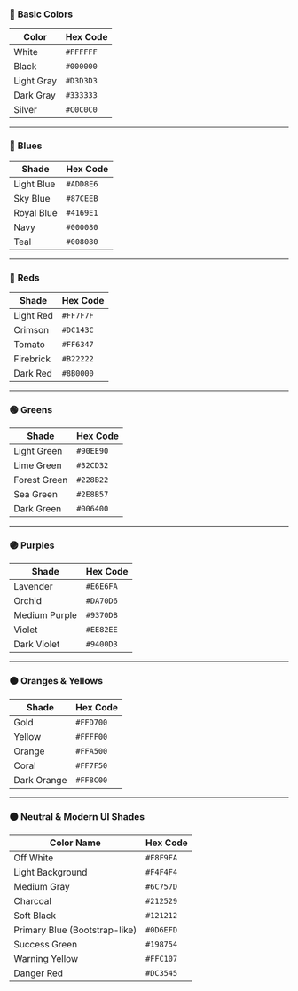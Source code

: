 
### 🎨 **Basic Colors**

| Color      | Hex Code  |
| ---------- | --------- |
| White      | `#FFFFFF` |
| Black      | `#000000` |
| Light Gray | `#D3D3D3` |
| Dark Gray  | `#333333` |
| Silver     | `#C0C0C0` |

---

### 🔵 **Blues**

| Shade      | Hex Code  |
| ---------- | --------- |
| Light Blue | `#ADD8E6` |
| Sky Blue   | `#87CEEB` |
| Royal Blue | `#4169E1` |
| Navy       | `#000080` |
| Teal       | `#008080` |

---

### 🔴 **Reds**

| Shade     | Hex Code  |
| --------- | --------- |
| Light Red | `#FF7F7F` |
| Crimson   | `#DC143C` |
| Tomato    | `#FF6347` |
| Firebrick | `#B22222` |
| Dark Red  | `#8B0000` |

---

### 🟢 **Greens**

| Shade        | Hex Code  |
| ------------ | --------- |
| Light Green  | `#90EE90` |
| Lime Green   | `#32CD32` |
| Forest Green | `#228B22` |
| Sea Green    | `#2E8B57` |
| Dark Green   | `#006400` |

---

### 🟣 **Purples**

| Shade         | Hex Code  |
| ------------- | --------- |
| Lavender      | `#E6E6FA` |
| Orchid        | `#DA70D6` |
| Medium Purple | `#9370DB` |
| Violet        | `#EE82EE` |
| Dark Violet   | `#9400D3` |

---

### 🟠 **Oranges & Yellows**

| Shade       | Hex Code  |
| ----------- | --------- |
| Gold        | `#FFD700` |
| Yellow      | `#FFFF00` |
| Orange      | `#FFA500` |
| Coral       | `#FF7F50` |
| Dark Orange | `#FF8C00` |

---

### ⚫ **Neutral & Modern UI Shades**

| Color Name                    | Hex Code  |
| ----------------------------- | --------- |
| Off White                     | `#F8F9FA` |
| Light Background              | `#F4F4F4` |
| Medium Gray                   | `#6C757D` |
| Charcoal                      | `#212529` |
| Soft Black                    | `#121212` |
| Primary Blue (Bootstrap-like) | `#0D6EFD` |
| Success Green                 | `#198754` |
| Warning Yellow                | `#FFC107` |
| Danger Red                    | `#DC3545` |


